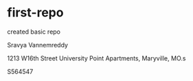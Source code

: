 # first-repo
created basic repo 

Sravya Vannemreddy

1213 W16th Street University Point Apartments, Maryville, MO.s

S564547

